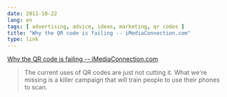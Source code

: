 ```yaml
---
date: 2011-10-22
lang: en
tags: [ advertising, advice, ideas, marketing, qr codes ]
title: "Why the QR code is failing -- iMediaConnection.com"
type: link
---
```


[Why the QR code is failing --
iMediaConnection.com](http://www.imediaconnection.com/article_full.aspx?id=30267)

> The current uses of QR codes are just not cutting it. What we're
> missing is a killer campaign that will train people to use their
> phones to scan.

